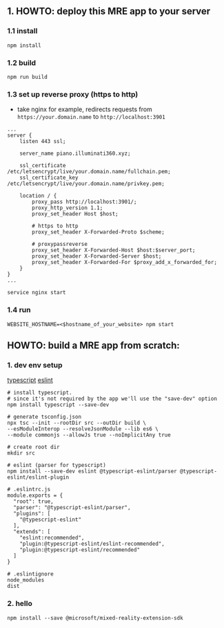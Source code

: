 ## 1. HOWTO: deploy this MRE app to your server
### 1.1 install
```
npm install
```

### 1.2 build
```
npm run build
```

### 1.3 set up reverse proxy (https to http)
- take nginx for example, redirects requests from `https://your.domain.name` to `http://localhost:3901`
```
...
server {
    listen 443 ssl;

    server_name piano.illuminati360.xyz;

    ssl_certificate /etc/letsencrypt/live/your.domain.name/fullchain.pem;
    ssl_certificate_key /etc/letsencrypt/live/your.domain.name/privkey.pem;

    location / {
        proxy_pass http://localhost:3901/;
        proxy_http_version 1.1;
        proxy_set_header Host $host;

        # https to http
        proxy_set_header X-Forwarded-Proto $scheme;

        # proxypassreverse
        proxy_set_header X-Forwarded-Host $host:$server_port;
        proxy_set_header X-Forwarded-Server $host;
        proxy_set_header X-Forwarded-For $proxy_add_x_forwarded_for;
    }
}
...
```

```
service nginx start
```

### 1.4 run
```
WEBSITE_HOSTNAME=<$hostname_of_your_website> npm start
```

## HOWTO: build a MRE app from scratch:

### 1. dev env setup
[typescript](https://khalilstemmler.com/blogs/typescript/node-starter-project/) [eslint](https://khalilstemmler.com/blogs/typescript/eslint-for-typescript/)
```
# install typescript.
# since it's not required by the app we'll use the "save-dev" option
npm install typescript --save-dev

# generate tsconfig.json
npx tsc --init --rootDir src --outDir build \
--esModuleInterop --resolveJsonModule --lib es6 \
--module commonjs --allowJs true --noImplicitAny true

# create root dir
mkdir src

# eslint (parser for typescript)
npm install --save-dev eslint @typescript-eslint/parser @typescript-eslint/eslint-plugin

# .eslintrc.js
module.exports = {
  "root": true,
  "parser": "@typescript-eslint/parser",
  "plugins": [
    "@typescript-eslint"
  ],
  "extends": [
    "eslint:recommended",
    "plugin:@typescript-eslint/eslint-recommended",
    "plugin:@typescript-eslint/recommended"
  ]
}

# .eslintignore
node_modules
dist
```

### 2. hello

```
npm install --save @microsoft/mixed-reality-extension-sdk
```